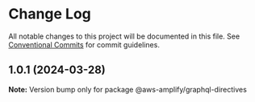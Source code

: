 # Change Log

All notable changes to this project will be documented in this file.
See [Conventional Commits](https://conventionalcommits.org) for commit guidelines.

## 1.0.1 (2024-03-28)

**Note:** Version bump only for package @aws-amplify/graphql-directives
